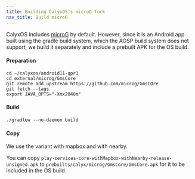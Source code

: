 ```yaml
---
title: Building CalyxOS's microG fork
nav_title: Build microG
---
```


CalyxOS includes [microG](https://github.com/microG) by default. However, since it is an Android app built using the gradle build system, which the AOSP build system does not support, we build it separately and include a prebuilt APK for the OS build.

#### Preparation

```
cd ~/calyxos/android11-qpr1
cd external/microg/GmsCore
git remote add upstream https://github.com/microg/GmsCOre
git fetch --tags
export JAVA_OPTS="-Xmx2048m"
```

#### Build

```
./gradlew --no-daemon build
```

#### Copy

We use the variant with mapbox and with nearby.

You can copy `play-services-core-withMapbox-withNearby-release-unsigned.apk` to `prebuilts/calyx/microg/GmsCore/GmsCore.apk` for it to be included in the OS build.